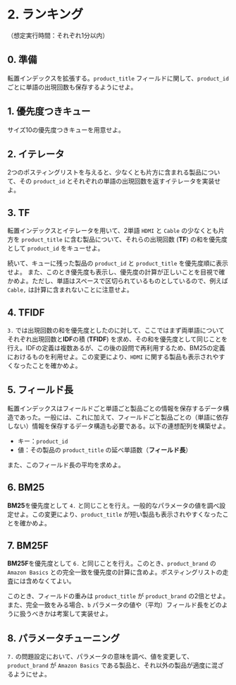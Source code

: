 # 2. ランキング

（想定実行時間：それぞれ1分以内）

## 0. 準備

転置インデックスを拡張する。`product_title` フィールドに関して、`product_id` ごとに単語の出現回数も保存するようにせよ。

## 1. 優先度つきキュー

サイズ10の優先度つきキューを用意せよ。

## 2. イテレータ

2つのポスティングリストを与えると、少なくとも片方に含まれる製品について、その `product_id` とそれぞれの単語の出現回数を返すイテレータを実装せよ。

## 3. TF

転置インデックスとイテレータを用いて、2単語 `HDMI` と `Cable` の少なくとも片方を `product_title` に含む製品について、それらの出現回数 (**TF**) の和を優先度として `product_id` をキューせよ。

続いて、キューに残った製品の `product_id` と `product_title` を優先度順に表示せよ。 また、このとき優先度も表示し、優先度の計算が正しいことを目視で確かめよ。ただし、単語はスペースで区切られているものとしているので、例えば `Cable,` は計算に含まれないことに注意せよ。

## 4. TFIDF

`3.` では出現回数の和を優先度としたのに対して、ここではまず両単語についてそれぞれ出現回数と**IDF**の積 (**TFIDF**) を求め、その和を優先度として同じことを行え。IDFの定義は複数あるが、この後の設問で再利用するため、BM25の定義におけるものを利用せよ。この変更により、`HDMI` に関する製品も表示されやすくなったことを確かめよ。

## 5. フィールド長

転置インデックスはフィールドごと単語ごと製品ごとの情報を保存するデータ構造であった。一般には、これに加えて、フィールドごと製品ごとの（単語に依存しない）情報を保存するデータ構造も必要である。以下の連想配列を構築せよ。

- キー：`product_id`
- 値：その製品の `product_title` の延べ単語数（**フィールド長**）

また、このフィールド長の平均を求めよ。

## 6. BM25

**BM25**を優先度として `4.` と同じことを行え。一般的なパラメータの値を調べ設定せよ。この変更により、`product_title` が短い製品も表示されやすくなったことを確かめよ。

## 7. BM25F

**BM25F**を優先度として `6.` と同じことを行え。このとき、`product_brand` の `Amazon Basics` との完全一致を優先度の計算に含めよ。ポスティングリストの走査には含めなくてよい。

このとき、フィールドの重みは `product_title` が `product_brand` の2倍とせよ。また、完全一致をみる場合、`b` パラメータの値や（平均）フィールド長をどのように扱うべきかは考案して実装せよ。

## 8. パラメータチューニング

`7.` の問題設定において、パラメータの意味を調べ、値を変更して、`product_brand` が `Amazon Basics` である製品と、それ以外の製品が適度に混ざるようにせよ。
